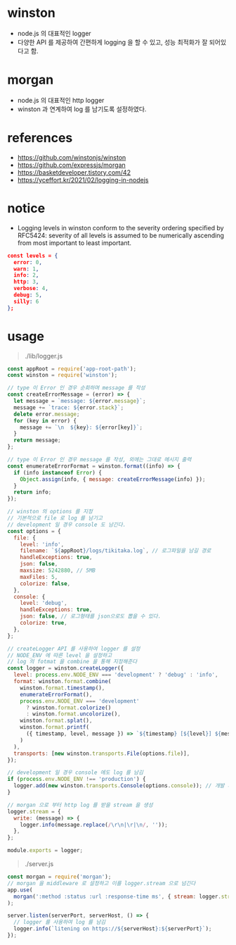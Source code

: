 # winston
+ node.js 의 대표적인 logger
+ 다양한 API 를 제공하여 간편하게 logging 을 할 수 있고, 성능 최적화가 잘 되어있다고 함.

# morgan
+ node.js 의 대표적인 http logger
+ winston 과 연계하여 log 를 남기도록 설정하였다.

# references
+ https://github.com/winstonjs/winston
+ https://github.com/expressjs/morgan
+ https://basketdeveloper.tistory.com/42
+ https://yceffort.kr/2021/02/logging-in-nodejs

# notice
+ Logging levels in winston conform to the severity ordering specified by RFC5424: severity of all levels is assumed to be numerically ascending from most important to least important.
``` json
const levels = {
  error: 0,
  warn: 1,
  info: 2,
  http: 3,
  verbose: 4,
  debug: 5,
  silly: 6
};
```

# usage
> ./lib/logger.js
``` javascript
const appRoot = require('app-root-path');
const winston = require('winston');

// type 이 Error 인 경우 순회하며 message 를 작성
const createErrorMessage = (error) => {
  let message = `message: ${error.message}`;
  message += `trace: ${error.stack}`;
  delete error.message;
  for (key in error) {
    message += `\n  ${key}: ${error[key]}`;
  }
  return message;
};

// type 이 Error 인 경우 message 를 작성, 외에는 그대로 메시지 출력
const enumerateErrorFormat = winston.format((info) => {
  if (info instanceof Error) {
    Object.assign(info, { message: createErrorMessage(info) });
  }
  return info;
});

// winston 의 options 를 지정
// 기본적으로 file 로 log 를 남기고
// development 일 경우 console 도 남긴다.
const options = {
  file: {
    level: 'info',
    filename: `${appRoot}/logs/tikitaka.log`, // 로그파일을 남길 경로
    handleExceptions: true,
    json: false,
    maxsize: 5242880, // 5MB
    maxFiles: 5,
    colorize: false,
  },
  console: {
    level: 'debug',
    handleExceptions: true,
    json: false, // 로그형태를 json으로도 뽑을 수 있다.
    colorize: true,
  },
};

// createLogger API 를 사용하여 logger 를 설정
// NODE_ENV 에 따른 level 을 설정하고
// log 의 fotmat 을 combine 을 통해 지정해준다
const logger = winston.createLogger({
  level: process.env.NODE_ENV === 'development' ? 'debug' : 'info',
  format: winston.format.combine(
    winston.format.timestamp(),
    enumerateErrorFormat(),
    process.env.NODE_ENV === 'development'
      ? winston.format.colorize()
      : winston.format.uncolorize(),
    winston.format.splat(),
    winston.format.printf(
      ({ timestamp, level, message }) => `${timestamp} [${level}] ${message}`
    )
  ),
  transports: [new winston.transports.File(options.file)],
});

// development 일 경우 console 에도 log 를 남김
if (process.env.NODE_ENV !== 'production') {
  logger.add(new winston.transports.Console(options.console)); // 개발 시 console로도 출력
}

// morgan 으로 부터 http log 를 받을 stream 을 생성
logger.stream = {
  write: (message) => {
    logger.info(message.replace(/\r\n|\r|\n/, ''));
  },
};

module.exports = logger;
```
> ./server.js
``` javascript
const morgan = require('morgan');
// morgan 을 middleware 로 설정하고 이를 logger.stream 으로 넘긴다
app.use(
  morgan(':method :status :url :response-time ms', { stream: logger.stream })
);

server.listen(serverPort, serverHost, () => {
  // logger 를 사용하여 log 를 남김
  logger.info(`litening on https://${serverHost}:${serverPort}`);
});
```
